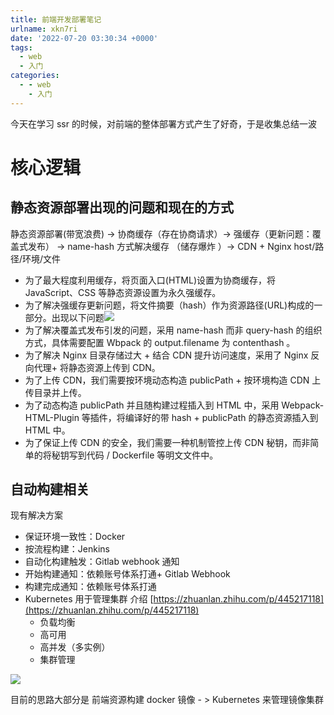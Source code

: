 ```yaml
---
title: 前端开发部署笔记
urlname: xkn7ri
date: '2022-07-20 03:30:34 +0000'
tags:
  - web
  - 入门
categories:
  - - web
    - 入门
---
```


今天在学习 ssr 的时候，对前端的整体部署方式产生了好奇，于是收集总结一波

# 核心逻辑

## 静态资源部署出现的问题和现在的方式

静态资源部署(带宽浪费) -> 协商缓存（存在协商请求）-> 强缓存（更新问题：覆盖式发布） -> name-hash 方式解决缓存 （储存爆炸 ）-> CDN + Nginx host/路径/环境/文件

- 为了最大程度利用缓存，将页面入口(HTML)设置为协商缓存，将 JavaScript、CSS 等静态资源设置为永久强缓存。
- 为了解决强缓存更新问题，将文件摘要（hash）作为资源路径(URL)构成的一部分。出现以下问题![](http://rfxd3bqqt.hn-bkt.clouddn.com/blog/FoL5YZJ6ngvYKVzI7hzg7ud7nEGg.png)
- 为了解决覆盖式发布引发的问题，采用 name-hash 而非 query-hash 的组织方式，具体需要配置 Wbpack 的 output.filename 为 contenthash 。
- 为了解决 Nginx 目录存储过大 + 结合 CDN 提升访问速度，采用了 Nginx 反向代理+ 将静态资源上传到 CDN。
- 为了上传 CDN，我们需要按环境动态构造 publicPath + 按环境构造 CDN 上传目录并上传。
- 为了动态构造 publicPath 并且随构建过程插入到 HTML 中，采用 Webpack-HTML-Plugin 等插件，将编译好的带 hash + publicPath 的静态资源插入到 HTML 中。
- 为了保证上传 CDN 的安全，我们需要一种机制管控上传 CDN 秘钥，而非简单的将秘钥写到代码 / Dockerfile 等明文文件中。

## 自动构建相关

现有解决方案

- 保证环境一致性：Docker
- 按流程构建：Jenkins
- 自动化构建触发：Gitlab webhook 通知
- 开始构建通知：依赖账号体系打通+ Gitlab Webhook
- 构建完成通知：依赖账号体系打通
- Kubernetes 用于管理集群 介绍 [https://zhuanlan.zhihu.com/p/445217118](https://zhuanlan.zhihu.com/p/445217118)
  - 负载均衡
  - 高可用
  - 高并发（多实例）
  - 集群管理

![](http://rfxd3bqqt.hn-bkt.clouddn.com/blog/FnpG3YvFzITm5xU9Gw8rPjw-NLZu.png)

目前的思路大部分是
前端资源构建 docker 镜像 - > Kubernetes 来管理镜像集群
